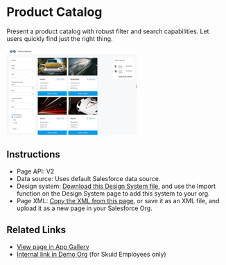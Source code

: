 # Product Catalog

Present a product catalog with robust filter and search capabilities. Let users quickly find just the right thing.

<img src="Product_Selection.png" width="300"></img>

## Instructions  
- Page API:  V2
- Data source: Uses default Salesforce data source.   
- Design system: [Download this Design System file](https://github.com/skuid/SamplePages/blob/master/Use_Cases/SamplePages.designsystem), and use the Import function on the Design System page to add this system to your org. 
- Page XML:  [Copy the XML from this page](Product_Selection.xml), or save it as an XML file, and upload it as a new page in your Salesforce Org.  


## Related Links
- [View page in App Gallery](https://portal.skuidsite.com/designsystem/samplepages/preview/productselection)
- [Internal link in Demo Org](https://skuid-demo--skuid.na37.visual.force.com/apex/skuid__ui?page=SamplePages_ProductSelection) (for Skuid Employees only)

<!--  Add note that the images in this example are open source example from a public photo library.  Use skuid File and Image component to add images to your skuid pages. -->